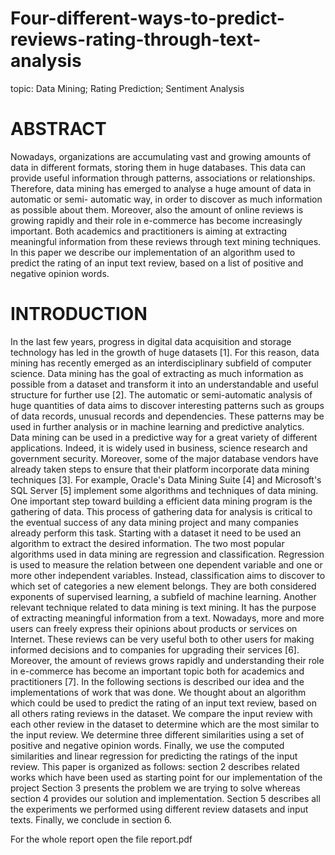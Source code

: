 # Four-different-ways-to-predict-reviews-rating-through-text-analysis
topic: Data Mining; Rating Prediction; Sentiment Analysis

# ABSTRACT

Nowadays, organizations are accumulating vast and growing
amounts of data in different formats, storing them in huge
databases. This data can provide useful information through
patterns, associations or relationships. Therefore, data mining has
emerged to analyse a huge amount of data in automatic or semi-
automatic way, in order to discover as much information as
possible about them. Moreover, also the amount of online reviews
is growing rapidly and their role in e-commerce has become
increasingly important. Both academics and practitioners is
aiming at extracting meaningful information from these reviews
through text mining techniques. In this paper we describe our
implementation of an algorithm used to predict the rating of an
input text review, based on a list of positive and negative opinion
words.

# INTRODUCTION

In the last few years, progress in digital data acquisition and
storage technology has led in the growth of huge datasets [1]. For
this reason, data mining has recently emerged as an
interdisciplinary subfield of computer science. Data mining has
the goal of extracting as much information as possible from a
dataset and transform it into an understandable and useful
structure for further use [2]. The automatic or semi-automatic
analysis of huge quantities of data aims to discover interesting
patterns such as groups of data records, unusual records and
dependencies. These patterns may be used in further analysis or in
machine learning and predictive analytics.
Data mining can be used in a predictive way for a great variety of
different applications. Indeed, it is widely used in business,
science research and government security. Moreover, some of the
major database vendors have already taken steps to ensure that
their platform incorporate data mining techniques [3]. For
example, Oracle's Data Mining Suite [4] and Microsoft's SQL
Server [5] implement some algorithms and techniques of data
mining.
One important step toward building a efficient data mining
program is the gathering of data. This process of gathering data
for analysis is critical to the eventual success of any data mining
project and many companies already perform this task. Starting
with a dataset it need to be used an algorithm to extract the desired
information. The two most popular algorithms used in data mining
are regression and classification.
Regression is used to measure the relation between one dependent
variable and one or more other independent variables. Instead,
classification aims to discover to which set of categories a new
element belongs. They are both considered exponents of
supervised learning, a subfield of machine learning.
Another relevant technique related to data mining is text mining.
It has the purpose of extracting meaningful information from a
text. Nowadays, more and more users can freely express their
opinions about products or services on Internet. These reviews can
be very useful both to other users for making informed decisions
and to companies for upgrading their services [6]. Moreover, the
amount of reviews grows rapidly and understanding their role in
e-commerce has become an important topic both for academics
and practitioners [7].
In the following sections is described our idea and the
implementations of work that was done. We thought about an
algorithm which could be used to predict the rating of an input
text review, based on all others rating reviews in the dataset. We
compare the input review with each other review in the dataset to
determine which are the most similar to the input review. We
determine three different similarities using a set of positive and
negative opinion words. Finally, we use the computed similarities
and linear regression for predicting the ratings of the input review.
This paper is organized as follows: section 2 describes related
works which have been used as starting point for our
implementation of the project Section 3 presents the problem we
are trying to solve whereas section 4 provides our solution and
implementation. Section 5 describes all the experiments we
performed using different review datasets and input texts. Finally,
we conclude in section 6.

For the whole report open the file report.pdf 
